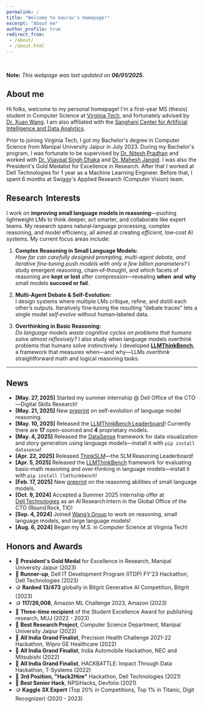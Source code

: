 ```yaml
---
permalink: /
title: "Welcome to Gaurav's Homepage!"
excerpt: "About me"
author_profile: true
redirect_from:
 - /about/
 - /about.html
---
```


<br>

**Note:** *This webpage was last updated on **06/01/2025.***

## About me

Hi folks, welcome to my personal homepage! I'm a first-year MS (thesis) student in Computer Science at [Virginia Tech](https://vt.edu/), and fortunately advised by [Dr. Xuan Wang](https://xuanwang91.github.io/). I am also affiliated with the [Sanghani Center for Artificial Intelligence and Data Analytics](https://sanghani.cs.vt.edu/person/gaurav-srivastava/).

Prior to joining Virginia Tech, I got my Bachelor's degree in Computer Science from Manipal University Jaipur in July 2023. During my Bachelor's program, I was fortunate to be supervised by [Dr. Nitesh Pradhan](https://scholar.google.co.in/citations?hl=en&user=bHEoi4YAAAAJ&view_op=list_works) and worked with [Dr. Vijaypal Singh Dhaka](https://scholar.google.com/citations?user=t9kU8QUAAAAJ&hl=en) and [Dr. Mahesh Jangid](https://scholar.google.co.in/citations?user=ChR5WYcAAAAJ&hl=en). I was also the President's Gold Medalist for Excellence in Research. After that I worked at Dell Technologies for 1 year as a Machine Learning Engineer. Before that, I spent 6 months at Swiggy's Applied Research (Computer Vision) team. 

## Research  Interests

I work on **improving small language models in reasoning**—pushing lightweight LMs to think deeper, act smarter, and collaborate like expert teams. My research spans natural‑language processing, complex reasoning, and model efficiency, all aimed at creating *efficient, low‑cost* AI systems. My current focus areas include:

1. **Complex Reasoning in Small Language Models:**  
  *How far can carefully designed prompting, multi-agent debate, and iterative fine‑tuning push models with only a few billion parameters?* I study emergent reasoning, chain‑of‑thought, and which facets of reasoning are **kept or lost** after compression—revealing **when  and  why** small models **succeed or fail**.

2.  **Multi‑Agent Debate & Self‑Evolution:**  
 I design systems where multiple LMs critique, refine, and distill each other’s outputs. Iteratively fine‑tuning the resulting “debate traces” lets a single model *self‑evolve* without human‑labeled data.

3. **Overthinking in Basic Reasoning:**  
   *Do language models waste cognitive cycles on problems that humans solve almost reflexively?* I also study when language models overthink problems that humans solve instinctively. I developed [**LLMThinkBench**](https://github.com/ctrl-gaurav/LLMThinkBench), a framework that measures when—and why—LLMs *overthink* straightforward math and logical reasoning tasks.

---

<!-- - Natural Language Processing
- Complex Reasoning
- Small Language Models
- Efficient Large Language Models
- Multi-Agent Systems -->

## News

- **[May. 27, 2025]** Started my summer internship @ Dell Office of the CTO&mdash;Digital Skills Research!
- **[May. 21, 2025]** New [preprint](https://arxiv.org/abs/2505.15734) on self-evolution of language model reasoning.
- **[May. 10, 2025]** Released the [LLMThinkBench Leaderboard](https://llmthinkbench-leaderboard.streamlit.app/)! Currently there are **17** open-sourced and **4** proprietary models.
- **[May. 4, 2025]** Released the [DataSense](https://github.com/ctrl-gaurav/DataSense) framework for data visualization and story generation using language models&mdash;install it with `pip install datasense`!
- **[Apr. 22, 2025]** Released [ThinkSLM](https://ctrl-gaurav.github.io/slms-reasoning-leaderboard.github.io/)&mdash;the SLM Reasoning Leaderboard!
- **[Apr. 5, 2025]** Released the [LLMThinkBench](https://github.com/ctrl-gaurav/LLMThinkBench) framework for evaluating basic‑math reasoning and over‑thinking in language models&mdash;install it with `pip install llmthinkbench`!
- **[Feb. 17, 2025]** New [preprint](https://arxiv.org/abs/2502.11569) on the reasoning abilities of small language models.
- **[Oct. 9, 2024]** Accepted a Summer&nbsp;2025 internship offer at [Dell Technologies](https://www.dell.com/en-us) as an AI Research Intern in the Global Office of the CTO (Round Rock, TX)!
- **[Sep. 4, 2024]** Joined [Wang’s Group](https://xuanwang91.github.io/lab) to work on reasoning, small language models, and large language models!
- **[Aug. 6, 2024]** Began my M.S. in Computer Science at Virginia Tech!


<!-- ## News

- **(22/4/25)** We release [SLM Reasoning Leaderboard](https://ctrl-gaurav.github.io/slms-reasoning-leaderboard.github.io/)!
- **(5/4/25)** Released [LLMThinkBench](https://github.com/ctrl-gaurav/LLMThinkBench) framework for evaluating basic math reasoning and overthinking in language models. Check it out here [**pip install llmthinkbench**](https://pypi.org/project/llmthinkbench/)!
- **(17/2/25)** New [preprint](https://arxiv.org/abs/2502.11569) on reasoning ability of small language models!
- **(10/9/24)** Got summer'25 internship offer to join [Dell Technologies](https://www.dell.com/en-us) as an **AI Research Intern** at the Global Office of the **CTO** (Round Rock, TX)!
- **(9/4/24)** Joined [Wang's Group](https://xuanwang91.github.io/lab). Looking forward to work on Reasoning, small language models and large language models!
- **(8/6/24)** Joined Virginia Tech to start Master's in Computer Science! -->

## Honors and Awards

- 🥇 **President's Gold Medal** for Excellence in Research, Manipal University Jaipur (2023)
- 🥈 **Runner-up**, Dell IT Development Program (ITDP) FY'23 Hackathon, Dell Technologies (2023)
- 🪙 **Ranked 13/473** globally in Bitgrit Generative AI Competition, Bitgrit (2023)
- 🪙 **117/26,008**, Amazon ML Challenge 2023, Amazon (2023)
- 🥇 **Three-time recipient** of the Student Excellence Award for publishing research, MUJ (2022 - 2023)
- 🥇 **Best Research Project**, Computer Science Department, Manipal University Jaipur (2022)
- 🥉 **All India Grand Finalist**, Precision Health Challenge 2021-22 Hackathon, Wipro GE Healthcare (2022)
- 🥉 **All India Grand Finalist**, India Automobile Hackathon, NEC and Mitsubishi (2022)
- 🥉 **All India Grand Finalist**, HACKBATTLE: Impact Through Data Hackathon, T-Systems (2022)
- 🥉 **3rd Position, "Hack2Hire"** Hackathon, Dell Technologies (2021)
- 🥇 **Best Senior Hack**, NPSiHacks, Devfolio (2021)
- 🪙 **Kaggle 3X Expert** (Top 20% in Competitions, Top 1% in Titanic, Digit Recognizer) (2020 - 2023)

